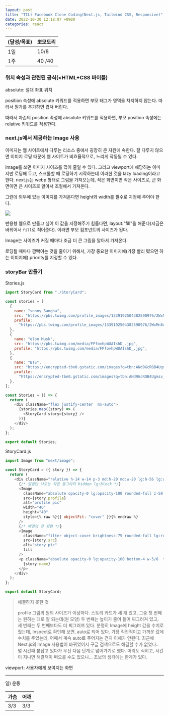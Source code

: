 ```yaml
---
layout: post
title: "TIL) Facebook Clone Coding(Next.js, Tailwind CSS, Responsive)"
date: 2022-10-30 12:18:07 +0900
categories: react
---
```


| (달성/목표) | 뽀모도리 |
| ----------- | -------- |
| 1일         | 10/8     |
| 1주         | 40 /40   |

### 위치 속성과 관련된 공식(<HTML+CSS 바이블)

absolute: 절대 좌표 위치

position 속성에 absolute 키워드를 적용하면 부모 태그가 영역을 차지하지 않는다. 따라서 뭔가를 추가하면 겹쳐 버린다.

따라서 자손의 position 속성에 absolute 키워드를 적용하면, 부모 position 속성에는 relative 키워드를 적용한다.

### next.js에서 제공하는 Image 사용

이미지는 웹 사이트에서 다루는 리소스 중에서 굉장히 큰 자원에 속한다. 잘 다루지 않으면 이미지 로딩 때문에 웹 사이트가 비효율적으로, 느리게 작동될 수 있다.

Image를 쓰면 이미지 사이즈를 많이 줄일 수 있다. 그리고 viewport에 해당하는 이미지만 로딩해 두고, 스크롤할 때 로딩하기 시작하는데 이러한 것을 lazy loading이라고 한다. next.js는 webp 형태로 그림을 가져오는데, 작은 화면이면 작은 사이즈로, 큰 화면이면 큰 사이즈로 알아서 조절해서 가져온다.

그런데 외부에 있는 이미지를 가져온다면 height와 width를 필수로 지정해 주어야 한다.

<Image src="..." />

반응형 웹으로 만들고 싶어 이 값을 지정해주기 힘들다면, layout:"fill"을 해준다(지금은 바뀌어서 `fill`로 적어준다). 이러면 부모 컴포넌트의 사이즈가 된다.

Image는 사이즈가 커질 때마다 조금 더 큰 그림을 알아서 가져온다.

로딩될 때마다 깜빡이는 것을 줄이기 위해서, 가장 중요한 이미지에(가장 빨리 떴으면 하는 이미지에) priority를 지정할 수 있다.

### storyBar 만들기

Stories.js

```js
import StoryCard from "./StoryCard";

const stories = [
  {
    name: "sonny Sangha",
    src: "https://pbs.twimg.com/profile_images/1339192504382590976/2WxMn8cm_400x400.jpg",
    profile:
      "https://pbs.twimg.com/profile_images/1339192504382590976/2WxMn8cm_400x400.jpg",
  },
  {
    name: "elon Musk",
    src: "https://pbs.twimg.com/media/FPfovhpWUAIshD_.jpg",
    profile: "https://pbs.twimg.com/media/FPfovhpWUAIshD_.jpg",
  },
  {
    name: "BTS",
    src: "https://encrypted-tbn0.gstatic.com/images?q=tbn:ANd9GcROB4Ugmsv_2srPaTUmVG-MtRbDbszbIzppbA&usqp=CAU",
    profile:
      "https://encrypted-tbn0.gstatic.com/images?q=tbn:ANd9GcROB4Ugmsv_2srPaTUmVG-MtRbDbszbIzppbA&usqp=CAU",
  },
];

const Stories = () => {
  return (
    <div className="flex justify-center  mx-auto">
      {stories.map((story) => (
        <StoryCard story={story} />
      ))}
    </div>
  );
};

export default Stories;
```

StoryCard.js

```js
import Image from "next/image";

const StoryCard = ({ story }) => {
  return (
    <div className="relative h-14 w-14 p-3 md:h-20 md:w-20 lg:h-56 lg:w-32 cursor-pointer">
      {/* 얼굴만 나오는 작은 동그라미 hidden lg:block */}
      <Image
        className="absolute opacity-0 lg:opacity-100 rounded-full z-50 top-10"
        src={story.profile}
        alt="profile pic"
        width="40"
        height="40"
        style={% raw %}{{ objectFit: "cover" }}{% endraw %}
      />
      {/* 배경의 큰 화면 */}
      <Image
        className="filter object-cover brightness-75 rounded-full lg:rounded-3xl"
        src={story.src}
        alt="story pic"
        fill
      />
      <p className="absolute opacity-0 lg:opacity-100 bottom-4 w-5/6  text-white text-sm truncate">
        {story.name}
      </p>
    </div>
  );
};

export default StoryCard;
```

> 해결하지 못한 것
>
> profile 그림의 원의 사이즈가 이상하다. 스토리 카드가 세 개 있고, 그중 첫 번째는 원하는 대로 잘 되는데(원 모양) 두 번째는 높이가 줄어 들어 찌그러져 있고, 세 번째는 두 번째보다도 더 찌그러져 있다.
> 분명히 Image에 height 값을 수치로 줬는데, Inspect로 확인해 보면, auto로 되어 있다. 가장 직접적이고 가까운 값에 수치를 주었는데, 어째서 계속 auto로 주어지는 건지 이해가 안된다. 최근에 Next.js의 Image 사용법이 바뀌었어서 구글 검색으로도 해결할 수가 없었다.. 몇 시간째 붙잡고 있다가 우선 다음 단계로 넘어가기로 했다. 머리도 식히고, 시간이 지나면 해결책이 떠오를 수도 있으니... 초보의 생각에는 한계가 있다.

viewport: 사용자에게 보여지는 화면

<hr />
일) 운동

| 가슴 | 어깨 |
| ---- | ---- |
| 3/3  | 3/3  |
